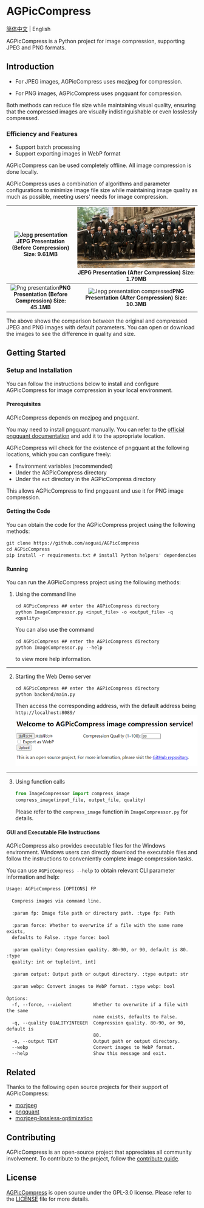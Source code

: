 # AGPicCompress

[简体中文](./README.md) | English

AGPicCompress is a Python project for image compression, supporting JPEG and PNG formats.

## Introduction

- For JPEG images, AGPicCompress uses mozjpeg for compression.

- For PNG images, AGPicCompress uses pngquant for compression.

Both methods can reduce file size while maintaining visual quality, ensuring that the compressed images are visually indistinguishable or even losslessly compressed.

### Efficiency and Features

- Support batch processing
- Support exporting images in WebP format

AGPicCompress can be used completely offline. All image compression is done locally.

AGPicCompress uses a combination of algorithms and parameter configurations to minimize image file size while maintaining image quality as much as possible, meeting users' needs for image compression.

| ![Jepg presentation](../images/test.jpg) JEPG Presentation (Before Compression) Size: 9.61MB  |  ![Jepg presentation compressed](../images/test_compressed.jpg)JEPG Presentation (After Compression) Size: 1.79MB   |
|:---------------------------------------------------------------------------------------------:|:-------------------------------------------------------------------------------------------------------------------:|
| ![Png presentation](../images/test.png)**PNG Presentation (Before Compression) Size: 45.1MB** | ![Jepg presentation compressed](../images/test_compressed.png)**PNG Presentation (After Compression) Size: 10.3MB** |

The above shows the comparison between the original and compressed JPEG and PNG images with default parameters. You can open or download the images to see the difference in quality and size.

## Getting Started

### Setup and Installation

You can follow the instructions below to install and configure AGPicCompress for image compression in your local environment.

#### Prerequisites

AGPicCompress depends on mozjpeg and pngquant.

You may need to install pngquant manually. You can refer to the [official pngquant documentation](https://pngquant.org/) and add it to the appropriate location.

AGPicCompress will check for the existence of pngquant at the following locations, which you can configure freely:
- Environment variables (recommended)
- Under the AGPicCompress directory
- Under the `ext` directory in the AGPicCompress directory

This allows AGPicCompress to find pngquant and use it for PNG image compression.

#### Getting the Code

You can obtain the code for the AGPicCompress project using the following methods:

```shell
git clone https://github.com/aoguai/AGPicCompress
cd AGPicCompress
pip install -r requirements.txt # install Python helpers' dependencies
```

#### Running

You can run the AGPicCompress project using the following methods:

1. Using the command line
    ```shell
    cd AGPicCompress ## enter the AGPicCompress directory
    python ImageCompressor.py <input_file> -o <output_file> -q <quality>
    ```
    You can also use the command
    ```shell
    cd AGPicCompress ## enter the AGPicCompress directory
    python ImageCompressor.py --help
    ```
    to view more help information.

---

2. Starting the Web Demo server
    ```shell
    cd AGPicCompress ## enter the AGPicCompress directory
    python backend/main.py
    ```
    Then access the corresponding address, with the default address being `http://localhost:8089/`
    ![web_demo](../images/web_demo.png)

---

3. Using function calls
    ```python
    from ImageCompressor import compress_image
    compress_image(input_file, output_file, quality)
    ```
   Please refer to the `compress_image` function in `ImageCompressor.py` for details.

#### GUI and Executable File Instructions

AGPicCompress also provides executable files for the Windows environment. Windows users can directly download the executable files and follow the instructions to conveniently complete image compression tasks.

You can use `AGPicCompress --help` to obtain relevant CLI parameter information and help:
```angular2html
Usage: AGPicCompress [OPTIONS] FP                                        

  Compress images via command line.

  :param fp: Image file path or directory path. :type fp: Path

  :param force: Whether to overwrite if a file with the same name exists,
  defaults to False. :type force: bool

  :param quality: Compression quality. 80-90, or 90, default is 80. :type
  quality: int or tuple[int, int]

  :param output: Output path or output directory. :type output: str

  :param webp: Convert images to WebP format. :type webp: bool

Options:
  -f, --force, --violent        Whether to overwrite if a file with the same
                                name exists, defaults to False.
  -q, --quality QUALITYINTEGER  Compression quality. 80-90, or 90, default is
                                80.
  -o, --output TEXT             Output path or output directory.
  --webp                        Convert images to WebP format.
  --help                        Show this message and exit.
```

## Related

Thanks to the following open source projects for their support of AGPicCompress:

- [mozjpeg](https://github.com/mozilla/mozjpeg)
- [pngquant](https://github.com/kornelski/pngquant)
- [mozjpeg-lossless-optimization](https://github.com/wanadev/mozjpeg-lossless-optimization)

## Contributing

AGPicCompress is an open-source project that appreciates all community involvement. To contribute to the project, follow the [contribute guide](./CONTRIBUTING.md).

## License

[AGPicCompress](https://github.com/aoguai/AGPicCompress) is open source under the GPL-3.0 license. Please refer to the [LICENSE](../LICENSE) file for more details.